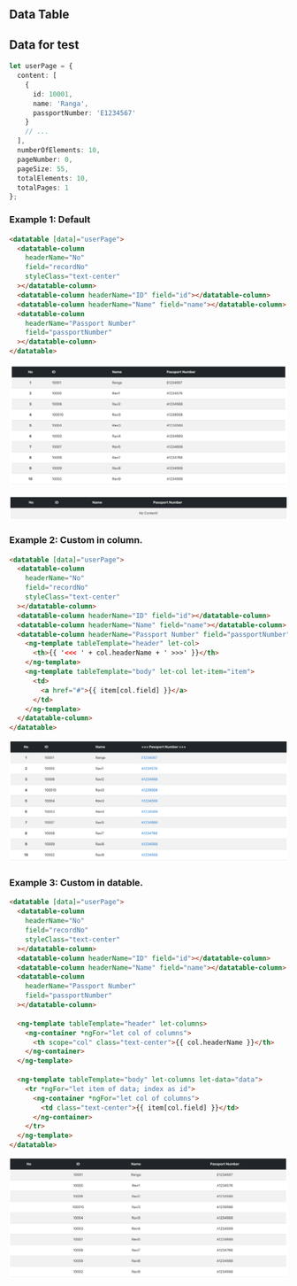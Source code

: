 ## Data Table

## Data for test

```typescript
let userPage = {
  content: [
    {
      id: 10001,
      name: 'Ranga',
      passportNumber: 'E1234567'
    }
    // ...
  ],
  numberOfElements: 10,
  pageNumber: 0,
  pageSize: 55,
  totalElements: 10,
  totalPages: 1
};
```

### Example 1: Default

```html
<datatable [data]="userPage">
  <datatable-column
    headerName="No"
    field="recordNo"
    styleClass="text-center"
  ></datatable-column>
  <datatable-column headerName="ID" field="id"></datatable-column>
  <datatable-column headerName="Name" field="name"></datatable-column>
  <datatable-column
    headerName="Passport Number"
    field="passportNumber"
  ></datatable-column>
</datatable>
```

![datatable-example-01-default](/angular/docs/images/datatable-example-01-default.png)

![datatable-example-00-no-content](/angular/docs/images/datatable-example-00-no-content.png)

### Example 2: Custom in column.

```html
<datatable [data]="userPage">
  <datatable-column
    headerName="No"
    field="recordNo"
    styleClass="text-center"
  ></datatable-column>
  <datatable-column headerName="ID" field="id"></datatable-column>
  <datatable-column headerName="Name" field="name"></datatable-column>
  <datatable-column headerName="Passport Number" field="passportNumber">
    <ng-template tableTemplate="header" let-col>
      <th>{{ '<<< ' + col.headerName + ' >>>' }}</th>
    </ng-template>
    <ng-template tableTemplate="body" let-col let-item="item">
      <td>
        <a href="#">{{ item[col.field] }}</a>
      </td>
    </ng-template>
  </datatable-column>
</datatable>
```

![datatable-example-02-custom-in-column](/angular/docs/images/datatable-example-02-custom-in-column.png)

### Example 3: Custom in datable.

```html
<datatable [data]="userPage">
  <datatable-column
    headerName="No"
    field="recordNo"
    styleClass="text-center"
  ></datatable-column>
  <datatable-column headerName="ID" field="id"></datatable-column>
  <datatable-column headerName="Name" field="name"></datatable-column>
  <datatable-column
    headerName="Passport Number"
    field="passportNumber"
  ></datatable-column>

  <ng-template tableTemplate="header" let-columns>
    <ng-container *ngFor="let col of columns">
      <th scope="col" class="text-center">{{ col.headerName }}</th>
    </ng-container>
  </ng-template>

  <ng-template tableTemplate="body" let-columns let-data="data">
    <tr *ngFor="let item of data; index as id">
      <ng-container *ngFor="let col of columns">
        <td class="text-center">{{ item[col.field] }}</td>
      </ng-container>
    </tr>
  </ng-template>
</datatable>
```

![datatable-example-03-custom-in-datatable](/angular/docs/images/datatable-example-03-custom-in-datatable.png)
